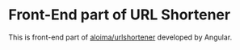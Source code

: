 # Front-End part of URL Shortener
This is front-end part of [aloima/urlshortener](https://github.com/aloima/urlshortener) developed by Angular.
